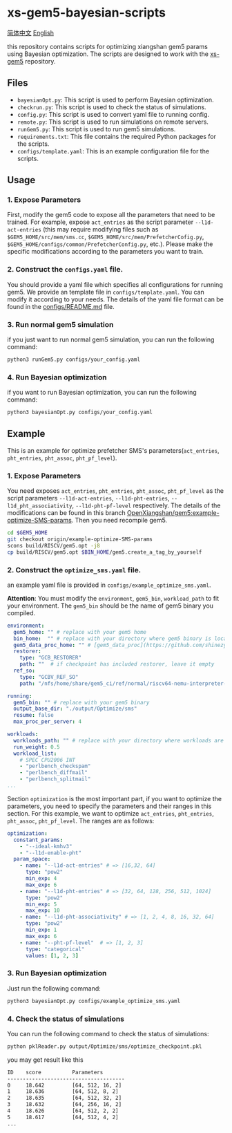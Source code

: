 # xs-gem5-bayesian-scripts
[简体中文](README_CN.md) [English](README.md)

this repository contains scripts for optimizing xiangshan gem5 params using Bayesian optimization. 
The scripts are designed to work with the [xs-gem5](https://github.com/OpenXiangShan/GEM5) repository.

## Files
- `bayesianOpt.py`: This script is used to perform Bayesian optimization.
- `checkrun.py`: This script is used to check the status of simulations.
- `config.py`: This script is used to convert yaml file to running config.
- `remote.py`: This script is used to run simulations on remote servers.
- `runGem5.py`: This script is used to run gem5 simulations.
- `requirements.txt`: This file contains the required Python packages for the scripts.
- `configs/template.yaml`: This is an example configuration file for the scripts.

## Usage
### 1. Expose Parameters
First, modify the gem5 code to expose all the parameters that need to be trained. For example, expose `act_entries` as the script parameter `--l1d-act-entries` (this may require modifying files such as `$GEM5_HOME/src/mem/sms.cc`, `$GEM5_HOME/src/mem/PrefetcherCofig.py`, `$GEM5_HOME/configs/common/PrefetcherConfig.py`, etc.). Please make the specific modifications according to the parameters you want to train.

### 2. Construct the `configs.yaml` file.
You should provide a yaml file which specifies all configurations for running gem5. We provide an template file in `configs/template.yaml`. You can modify it according to your needs. The details of the yaml file format can be found in the [configs/README.md](configs/README.md) file.

### 3. Run normal gem5 simulation
if you just want to run normal gem5 simulation, you can run the following command:
```bash
python3 runGem5.py configs/your_config.yaml
```

### 4. Run Bayesian optimization
if you want to run Bayesian optimization, you can run the following command:
```bash
python3 bayesianOpt.py configs/your_config.yaml
```

## Example

This is an example for optimize prefetcher SMS's parameters(`act_entries`, `pht_entries`, `pht_assoc`, `pht_pf_level`).

### 1. Expose Parameters

You need exposes `act_entries`, `pht_entries`, `pht_assoc`, `pht_pf_level` as the script parameters `--l1d-act-entries`, `--l1d-pht-entries`, `--l1d_pht_associativity`, `--l1d-pht-pf-level` respectively. The details of the modifications can be found in this branch [OpenXiangshan/gem5:example-optimize-SMS-params](https://github.com/OpenXiangShan/GEM5/tree/example-optimize-SMS-params). Then you need recompile gem5.

```sh
cd $GEM5_HOME
git checkout origin/example-optimize-SMS-params
scons build/RISCV/gem5.opt -j8
cp build/RISCV/gem5.opt $BIN_HOME/gem5.create_a_tag_by_yourself
```

### 2. Construct the `optimize_sms.yaml` file.

an example yaml file is provided in `configs/example_optimize_sms.yaml`. 

**Attention**: You must modify the `environment`, `gem5_bin`, `workload_path` to fit your environment. The `gem5_bin` should be the name of gem5 binary you compiled.

```yaml
environment:
  gem5_home: "" # replace with your gem5 home
  bin_home:  "" # replace with your directory where gem5 binary is located
  gem5_data_proc_home: "" # [gem5_data_proc](https://github.com/shinezyy/gem5_data_proc)
  restorer:
    type: "GCB_RESTORER"
    path: ""  # if checkpoint has included restorer, leave it empty
  ref_so: 
    type: "GCBV_REF_SO"
    path: "/nfs/home/share/gem5_ci/ref/normal/riscv64-nemu-interpreter-so"

running:
  gem5_bin: "" # replace with your gem5 binary
  output_base_dir: "./output/Optimize/sms"
  resume: false
  max_proc_per_server: 4

workloads:     
  workloads_path: "" # replace with your directory where workloads are located
  run_weight: 0.5
  workload_list:
    # SPEC CPU2006 INT
    - "perlbench_checkspam"
    - "perlbench_diffmail"
    - "perlbench_splitmail"
...
```

Section `optimization` is the most important part, if you want to optimize the parameters, you need to specify the parameters and their ranges in this section. For this example, we want to optimize `act_entries`, `pht_entries`, `pht_assoc`, `pht_pf_level`. The ranges are as follows:

```yaml
optimization:
  constant_params:
    - "--ideal-kmhv3"
    - "--l1d-enable-pht"
  param_space:
    - name: "--l1d-act-entries" # => [16,32, 64]
      type: "pow2"
      min_exp: 4
      max_exp: 6
    - name: "--l1d-pht-entries" # => [32, 64, 128, 256, 512, 1024]
      type: "pow2"
      min_exp: 5
      max_exp: 10
    - name: "--l1d-pht-associativity" # => [1, 2, 4, 8, 16, 32, 64]
      type: "pow2"
      min_exp: 1
      max_exp: 6
    - name: "--pht-pf-level"  # => [1, 2, 3]
      type: "categorical"
      values: [1, 2, 3]
```

### 3. Run Bayesian optimization
Just run the following command:
```bash
python3 bayesianOpt.py configs/example_optimize_sms.yaml
```
### 4. Check the status of simulations
You can run the following command to check the status of simulations:
```bash
python pklReader.py output/Optimize/sms/optimize_checkpoint.pkl
```

you may get result like this
```bash
ID    score          Parameters
--------------------------------------
0     18.642         [64, 512, 16, 2]
1     18.636         [64, 512, 8, 2]
2     18.635         [64, 512, 32, 2]
3     18.632         [64, 256, 16, 2]
4     18.626         [64, 512, 2, 2]
5     18.617         [64, 512, 4, 2]
...
```






